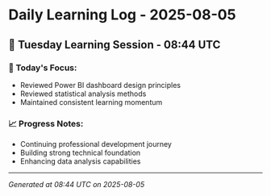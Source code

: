 # Daily Learning Log - 2025-08-05

## 📅 Tuesday Learning Session - 08:44 UTC

### 🎯 Today's Focus:
- Reviewed Power BI dashboard design principles
- Reviewed statistical analysis methods
- Maintained consistent learning momentum

### 📈 Progress Notes:
- Continuing professional development journey
- Building strong technical foundation
- Enhancing data analysis capabilities

---
*Generated at 08:44 UTC on 2025-08-05*
